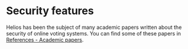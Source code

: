 # Security features

Helios has been the subject of many academic papers written about the security of online voting systems.  You can find some of these papers in [References - Academic papers](./ref_literature.md).